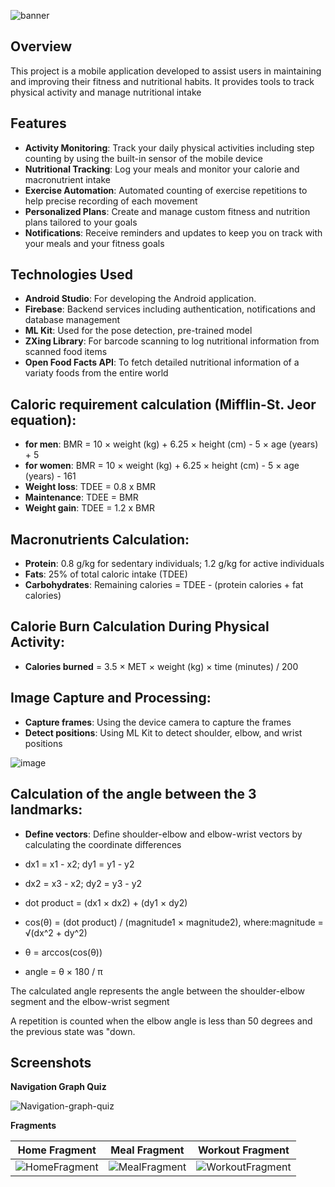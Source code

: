 ![banner](https://github.com/vladduta/MyHealthFuel/assets/109473890/b730dfae-1c72-41b1-a32c-4ba61e3427f4)

## Overview
This project is a mobile application developed to assist users in maintaining and improving their fitness and nutritional habits. It provides tools to track physical activity and manage nutritional intake

## Features
- **Activity Monitoring**: Track your daily physical activities including step counting by using the built-in sensor of the mobile device
- **Nutritional Tracking**: Log your meals and monitor your calorie and macronutrient intake
- **Exercise Automation**: Automated counting of exercise repetitions to help precise recording of each movement 
- **Personalized Plans**: Create and manage custom fitness and nutrition plans tailored to your goals
- **Notifications**: Receive reminders and updates to keep you on track with your meals and your fitness goals

## Technologies Used
- **Android Studio**: For developing the Android application.
- **Firebase**: Backend services including authentication, notifications and database management
- **ML Kit**: Used for the pose detection, pre-trained model
- **ZXing Library**: For barcode scanning to log nutritional information from scanned food items
- **Open Food Facts API**: To fetch detailed nutritional information of a variaty foods from the entire world

## Caloric requirement calculation (Mifflin-St. Jeor equation):

- **for men**: BMR = 10 × weight (kg) + 6.25 × height (cm) - 5 × age (years) + 5
- **for women**: BMR = 10 × weight (kg) + 6.25 × height (cm) - 5 × age (years) - 161
- **Weight loss**: TDEE = 0.8 x BMR
- **Maintenance**: TDEE = BMR
- **Weight gain**: TDEE = 1.2 x BMR

## Macronutrients Calculation:
- **Protein**: 0.8 g/kg for sedentary individuals; 1.2 g/kg for active individuals
- **Fats**: 25% of total caloric intake (TDEE)
- **Carbohydrates**: Remaining calories = TDEE - (protein calories + fat calories)

## Calorie Burn Calculation During Physical Activity:
- **Calories burned** = 3.5 × MET × weight (kg) × time (minutes) / 200

## Image Capture and Processing:
- **Capture frames**: Using the device camera to capture the frames
- **Detect positions**: Using ML Kit to detect shoulder, elbow, and wrist positions

![image](https://github.com/VladDuta/MyHealthFuel/assets/109473890/e4e3f474-ed25-4afc-829b-fb69450e187e)

## Calculation of the angle between the 3 landmarks:
- **Define vectors**: Define shoulder-elbow and elbow-wrist vectors by calculating the coordinate differences
- dx1 = x1 - x2; dy1 = y1 - y2
- dx2 = x3 - x2; dy2 = y3 - y2
  
- dot product = (dx1 × dx2) + (dy1 × dy2)
- cos(θ) = (dot product) / (magnitude1 × magnitude2), where:magnitude = √(dx^2 + dy^2)

- θ = arccos(cos(θ))
- angle = θ × 180 / π
  
The calculated angle represents the angle between the shoulder-elbow segment and the elbow-wrist segment

A repetition is counted when the elbow angle is less than 50 degrees and the previous state was "down.
	

## Screenshots

**Navigation Graph Quiz**

![Navigation-graph-quiz](https://github.com/vladduta/MyHealthFuel/assets/109473890/51c0ed31-7a58-4a4c-87df-dbf296231f1a)

**Fragments**

| Home Fragment | Meal Fragment | Workout Fragment |
|---|---|---|
| ![HomeFragment](https://github.com/vladduta/MyHealthFuel/assets/109473890/0ae1aba7-b650-415d-a8c3-504bfb2f2e22) | ![MealFragment](https://github.com/vladduta/MyHealthFuel/assets/109473890/6e12a594-d05b-49f8-a28c-531736888215) | ![WorkoutFragment](https://github.com/vladduta/MyHealthFuel/assets/109473890/d35a36fb-9eae-4cf8-8bba-e35b9cd4892d) |









